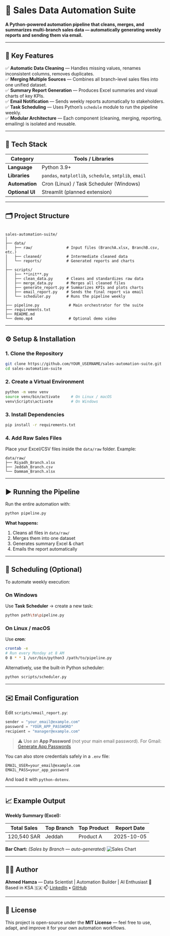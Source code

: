 # 🧮 Sales Data Automation Suite

**A Python-powered automation pipeline that cleans, merges, and summarizes multi-branch sales data — automatically generating weekly reports and sending them via email.**

---

## 🚀 Key Features

✅ **Automatic Data Cleaning** — Handles missing values, renames inconsistent columns, removes duplicates.  
✅ **Merging Multiple Sources** — Combines all branch-level sales files into one unified dataset.  
✅ **Summary Report Generation** — Produces Excel summaries and visual charts of key KPIs.  
✅ **Email Notification** — Sends weekly reports automatically to stakeholders.  
✅ **Task Scheduling** — Uses Python’s `schedule` module to run the pipeline weekly.  
✅ **Modular Architecture** — Each component (cleaning, merging, reporting, emailing) is isolated and reusable.

---

## 🧠 Tech Stack

| Category | Tools / Libraries |
|-----------|------------------|
| **Language** | Python 3.9+ |
| **Libraries** | `pandas`, `matplotlib`, `schedule`, `smtplib`, `email` |
| **Automation** | Cron (Linux) / Task Scheduler (Windows) |
| **Optional UI** | Streamlit (planned extension) |

---

## 🗂️ Project Structure

```

sales-automation-suite/
│
├── data/
│   ├── raw/               # Input files (BranchA.xlsx, BranchB.csv, etc.)
│   ├── cleaned/           # Intermediate cleaned data
│   └── reports/           # Generated reports and charts
│
├── scripts/
│   ├── **init**.py
│   ├── clean_data.py      # Cleans and standardizes raw data
│   ├── merge_data.py      # Merges all cleaned files
│   ├── generate_report.py # Summarizes KPIs and plots charts
│   ├── email_report.py    # Sends the final report via email
│   └── scheduler.py       # Runs the pipeline weekly
│
├── pipeline.py             # Main orchestrator for the suite
├── requirements.txt
├── README.md
└── demo.mp4                # Optional demo video

````

---

## ⚙️ Setup & Installation

### 1. Clone the Repository

```bash
git clone https://github.com/YOUR_USERNAME/sales-automation-suite.git
cd sales-automation-suite
````

### 2. Create a Virtual Environment

```bash
python -m venv venv
source venv/bin/activate     # On Linux / macOS
venv\Scripts\activate        # On Windows
```

### 3. Install Dependencies

```bash
pip install -r requirements.txt
```

### 4. Add Raw Sales Files

Place your Excel/CSV files inside the `data/raw` folder.
Example:

```
data/raw/
├── Riyadh_Branch.xlsx
├── Jeddah_Branch.csv
└── Dammam_Branch.xlsx
```

---

## ▶️ Running the Pipeline

Run the entire automation with:

```bash
python pipeline.py
```

**What happens:**

1. Cleans all files in `data/raw/`
2. Merges them into one dataset
3. Generates summary Excel & chart
4. Emails the report automatically

---

## 📅 Scheduling (Optional)

To automate weekly execution:

### On Windows

Use **Task Scheduler** → create a new task:

```bash
python path\to\pipeline.py
```

### On Linux / macOS

Use **cron**:

```bash
crontab -e
# Run every Monday at 8 AM
0 8 * * 1 /usr/bin/python3 /path/to/pipeline.py
```

Alternatively, use the built-in Python scheduler:

```bash
python scripts/scheduler.py
```

---

## ✉️ Email Configuration

Edit `scripts/email_report.py`:

```python
sender = "your_email@example.com"
password = "YOUR_APP_PASSWORD"
recipient = "manager@example.com"
```

> ⚠️ Use an **App Password** (not your main email password).
> For Gmail: [Generate App Passwords](https://myaccount.google.com/apppasswords)

You can also store credentials safely in a `.env` file:

```
EMAIL_USER=your_email@example.com
EMAIL_PASS=your_app_password
```

And load it with `python-dotenv`.

---

## 📈 Example Output

**Weekly Summary (Excel):**

| Total Sales | Top Branch | Top Product | Report Date |
| ----------- | ---------- | ----------- | ----------- |
| 120,540 SAR | Jeddah     | Product A   | 2025-10-05  |

**Bar Chart:**
*(Sales by Branch — auto-generated)*
![Sales Chart](data/reports/sales_chart_sample.png)

---

## 👨‍💻 Author

**Ahmed Hamza** — Data Scientist | Automation Builder | AI Enthusiast
📍 Based in KSA 🇸🇦
📫 [LinkedIn](https://www.linkedin.com/in/ahmed-hamza-74313b13a/) • [GitHub](https://github.com/Ahmedkdk24)

---

## 🏁 License

This project is open-source under the **MIT License** — feel free to use, adapt, and improve it for your own automation workflows.

```